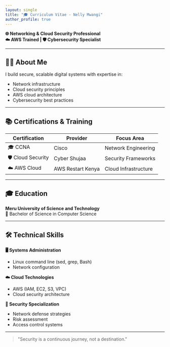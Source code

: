 ```yaml
---
layout: single
title: "🎓 Curriculum Vitae - Nelly Mwangi"
author_profile: true
---
```


**🌐 Networking & Cloud Security Professional**  
**☁️ AWS Trained | 🛡️ Cybersecurity Specialist**

---

## 👩‍💻 About Me

I build secure, scalable digital systems with expertise in:
- Network infrastructure
- Cloud security principles
- AWS cloud architecture
- Cybersecurity best practices

---

## 📚 Certifications & Training

| Certification | Provider | Focus Area |
|--------------|----------|------------|
| 🎓 CCNA | Cisco | Network Engineering |
| 🛡️ Cloud Security | Cyber Shujaa | Security Frameworks |
| ☁️ AWS Cloud | AWS Restart Kenya | Cloud Infrastructure |
 

---
## 🎓 Education

**Meru University of Science and Technology**  
📜 Bachelor of Science in Computer Science

---

## 🛠️ Technical Skills

**🖥️ Systems Administration**
- Linux command line (sed, grep, Bash)
- Network configuration

**☁️ Cloud Technologies**  
- AWS (IAM, EC2, S3, VPC)
- Cloud security architecture

**🔐 Security Specialization**  
- Network defense strategies
- Risk assessment
- Access control systems

---


> "Security is a continuous journey, not a destination."
